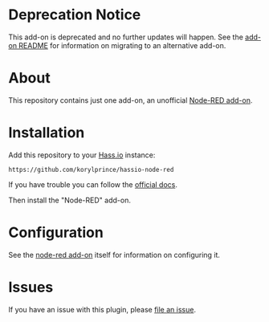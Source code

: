 # Deprecation Notice

This add-on is deprecated and no further updates will happen. See the [add-on README](https://github.com/korylprince/hassio-node-red/tree/master/node-red) for information on migrating to an alternative add-on.

# About

This repository contains just one add-on, an unofficial [Node-RED add-on](https://github.com/korylprince/hassio-node-red/tree/master/node-red).

# Installation

Add this repository to your [Hass.io](https://home-assistant.io/hassio/) instance:

`https://github.com/korylprince/hassio-node-red`

If you have trouble you can follow the [official docs](https://home-assistant.io/hassio/installing_third_party_addons/).

Then install the "Node-RED" add-on.

# Configuration

See the [node-red add-on](https://github.com/korylprince/hassio-node-red/tree/master/node-red) itself for information on configuring it.

# Issues

If you have an issue with this plugin, please [file an issue](https://github.com/korylprince/hassio-node-red/issues).
